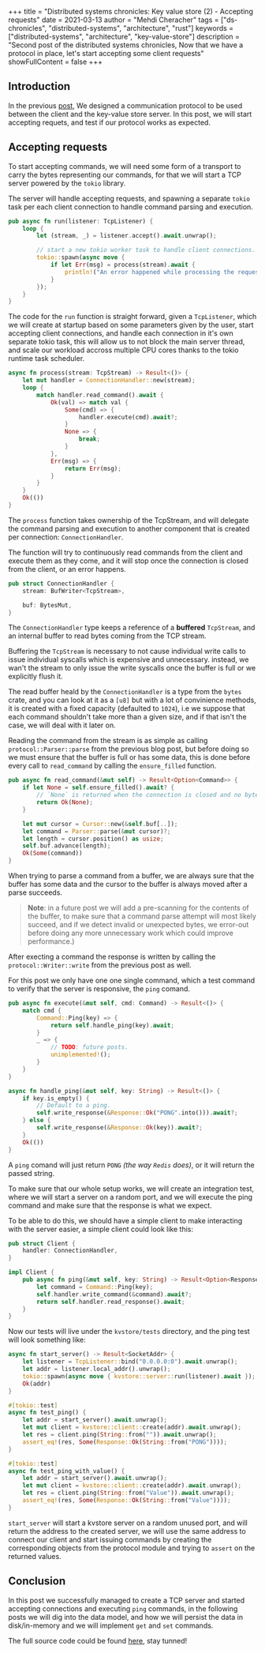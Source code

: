 +++
title = "Distributed systems chronicles: Key value store (2) - Accepting requests"
date = 2021-03-13
author = "Mehdi Cheracher"
tags = ["ds-chronicles", "distributed-systems", "architecture", "rust"]
keywords = ["distributed-systems", "architecture", "key-value-store"]
description = "Second post of the distributed systems chronicles, Now that we have a protocol in place, let's start accepting some client requests"
showFullContent = false
+++

## Introduction 

In the previous [post](https://chermehdi.com/posts/dd-chronicles/kv/kv-architecture-protocol), We designed a communication protocol to be used between the client and the key-value store server. In this post, we will start accepting requets, and test if our protocol works as expected. 

## Accepting requests 

To start accepting commands, we will need some form of a transport to carry the
bytes representing our commands, for that we will start a TCP server powered by
the `tokio` library.

The server will handle accepting requests, and spawning a separate `tokio` task
per each client connection to handle command parsing and execution.

```rust
pub async fn run(listener: TcpListener) {
    loop {
        let (stream, _) = listener.accept().await.unwrap();

        // start a new tokio worker task to handle client connections.
        tokio::spawn(async move {
            if let Err(msg) = process(stream).await {
                println!("An error happened while processing the request: {:?}", msg);
            }
        });
    }
}
```

The code for the `run` function is straight forward, given a `TcpListener`, which
we will create at startup based on some parameters given by the user, start
accepting client connections, and handle each connection in it's own separate
tokio task, this will allow us to not block the main server thread, and scale our
workload accross multiple CPU cores thanks to the tokio runtime task scheduler.

```rust
async fn process(stream: TcpStream) -> Result<()> {
    let mut handler = ConnectionHandler::new(stream);
    loop {
        match handler.read_command().await {
            Ok(val) => match val {
                Some(cmd) => {
                    handler.execute(cmd).await?;
                }
                None => {
                    break;
                }
            },
            Err(msg) => {
                return Err(msg);
            }
        }
    }
    Ok(())
}
```

The `process` function takes ownership of the TcpStream, and will delegate the
command parsing and execution to another component that is created per
connection: `ConnectionHandler`.

The function will try to continuously read commands from the client and execute
them as they come, and it will stop once the connection is closed from the
client, or an error happens.

```rust
pub struct ConnectionHandler {
    stream: BufWriter<TcpStream>,

    buf: BytesMut,
}
```

The `ConnectionHandler` type keeps a reference of a **buffered** `TcpStream`, and
an internal buffer to read bytes coming from the TCP stream.

Buffering the `TcpStream` is necessary to not cause individual write calls to
issue individual syscalls which is expensive and unnecessary. instead, we wan't the stream to only issue the write
syscalls once the buffer is full or we explicitly flush it.

The read buffer heald by the `ConnectionHandler` is a type from the `bytes`
crate, and you can look at it as a `[u8]` but with a lot of convinience methods,
it is created with a fixed capacity (defaulted to `1024`), i.e we suppose that each command shouldn't
take more than a given size, and if that isn't the case, we will deal with it
later on.

Reading the command from the stream is as simple as calling `protocol::Parser::parse`
from the previous blog post, but before doing so we must ensure that the buffer
is full or has some data, this is done before every call to `read_command` by
calling the `ensure_filled` function.

```rust
pub async fn read_command(&mut self) -> Result<Option<Command>> {
    if let None = self.ensure_filled().await? {
        // `None` is returned when the connection is closed and no bytes can be read.
        return Ok(None);
    }

    let mut cursor = Cursor::new(&self.buf[..]);
    let command = Parser::parse(&mut cursor)?;
    let length = cursor.position() as usize;
    self.buf.advance(length);
    Ok(Some(command))
}
```

When trying to parse a command from a buffer, we are always sure that the buffer
has some data  and the cursor to the buffer is always moved after
a parse succeeds.

> **Note**: in a future post we will add a pre-scanning for the contents
  of the buffer, to make sure that a command parse attempt will most likely succeed, and
  if we detect invalid or unexpected bytes, we error-out before doing any more
  unnecessary work which could improve performance.)

After execting a command the response is written by calling the
`protocol::Writer::write` from the previous post as well.

For this post we only have one one single command, which a test command to
verify that the server is responsive, the `ping` comand.

```rust
pub async fn execute(&mut self, cmd: Command) -> Result<()> {
    match cmd {
        Command::Ping(key) => {
            return self.handle_ping(key).await;
        }
        _ => {
            // TODO: future posts.
            unimplemented!();
        }
    }
}

async fn handle_ping(&mut self, key: String) -> Result<()> {
    if key.is_empty() {
        // Default to a ping.
        self.write_response(&Response::Ok("PONG".into())).await?;
    } else {
        self.write_response(&Response::Ok(key)).await?;
    }
    Ok(())
}
```

A `ping` comand will just return `PONG` _(the way `Redis` does)_, or it will return the
passed string.

To make sure that our whole setup works, we will create an integration test,
where we will start a server on a random port, and we will execute the ping
command and make sure that the response is what we expect.

To be able to do this, we should have a simple client to make interacting with
the server easier, a simple client could look like this:

```rust
pub struct Client {
    handler: ConnectionHandler,
}

impl Client {
    pub async fn ping(&mut self, key: String) -> Result<Option<Response>> {
        let command = Command::Ping(key);
        self.handler.write_command(&command).await?;
        return self.handler.read_response().await;
    }
}
```

Now our tests will live under the `kvstore/tests` directory, and the ping test
will look something like:

```rust
async fn start_server() -> Result<SocketAddr> {
    let listener = TcpListener::bind("0.0.0.0:0").await.unwrap();
    let addr = listener.local_addr().unwrap();
    tokio::spawn(async move { kvstore::server::run(listener).await });
    Ok(addr)
}

#[tokio::test]
async fn test_ping() {
    let addr = start_server().await.unwrap();
    let mut client = kvstore::client::create(addr).await.unwrap();
    let res = client.ping(String::from("")).await.unwrap();
    assert_eq!(res, Some(Response::Ok(String::from("PONG"))));
}

#[tokio::test]
async fn test_ping_with_value() {
    let addr = start_server().await.unwrap();
    let mut client = kvstore::client::create(addr).await.unwrap();
    let res = client.ping(String::from("Value")).await.unwrap();
    assert_eq!(res, Some(Response::Ok(String::from("Value"))));
}
```

`start_server` will start a kvstore server on a random unused port, and will
return the address to the created server, we will use the same address to
connect our client and start issuing commands by creating the corresponding
objects from the protocol module and trying to `assert` on the returned values.

## Conclusion

In this post we successfully managed to create a TCP server and started
accepting connections and executing `ping` commands, in the following posts we
will dig into the data model, and how we will persist the data in disk/in-memory
and we will implement `get` and `set` commands.

The full source code could be found [here](https://github.com/chermehdi/ds-chronicles), stay tunned!
